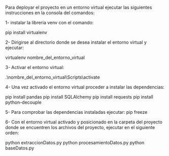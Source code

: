 Para deployar el proyecto en un entorno virtual ejecutar las siguientes instrucciones en la consola del comandos:

1- instalar la libreria venv con el comando:

pip install virtualenv


2- Dirigirse al directorio donde se desea instalar el entorno virtual y ejecutar:

virtualenv nombre_del_entorno_virtual


3- Activar el entorno virtual:

.\nombre_del_entorno_virtual\Scripts\activate


4- Una vez activado el entorno virtual proceder a instalar las dependencias:

pip install pandas
pip install SQLAlchemy
pip install requests
pip install python-decouple


5- Para comprobar las dependencias instaladas ejecutar:
pip freeze


6- Con el entorno virtual activado y posicionado en la carpeta del proyecto donde se encuentren los archivos del proyecto, ejecutar en el siguiente orden:

python extraccionDatos.py
python procesamientoDatos.py
python baseDatos.py
